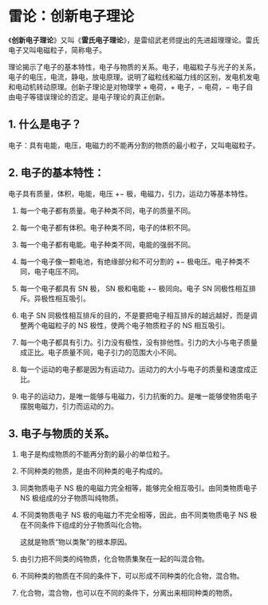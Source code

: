 # 雷论：创新电子理论

《**创新电子理论**》又叫《**雷氏电子理论**》，是雷绍武老师提出的先进超理理论。雷氏电子又叫电磁粒子，简称电子。

理论揭示了电子的基本特性，电子与物质的关系。电子，电磁粒子与光子的关系，电子的电压，电流，静电，放电原理。说明了磁粒线和磁力线的区别，发电机发电和电动机转动原理。创新子理论是对物理学 $+$ 电荷，$+$ 电子，$-$ 电荷，$-$ 电子自由电子等错误理论的否定。是电子理论的真正创新。

## 1. 什么是电子？

电子：具有电能，电压，电磁力的不能再分割的物质的最小粒子，又叫电磁粒子。

## 2. 电子的基本特性：

电子具有质量，体积，电能，电压 $+-$ 极，电磁力，引力，运动力等基本特性。

1. 每一个电子都有质量。电子种类不同，电子的质量不同。

2. 每一个电子都有体积。电子种类不同，电子的体积不同。

3. 每一个电子都有电能。电子种类不同，电能的强弱不同。

4. 每一个电子像一颗电池，有绝缘部分和不可分割的 $+-$ 极电压。电子种类不同，电子电压不同。

5. 每一个电子都具有 SN 极， SN 极和电能 $+-$ 极同向。电子 SN 同极性相互排斥。异极性相互吸引。

6. 电子 SN 同极性相互排斥的目的，不是要把电子相互排斥的越远越好，而是调整两个电磁粒子的 NS 极性，使两个电子物质粒子的 NS 相互吸引。

7. 每一个电子都具有引力。引力没有极性，没有排他性。引力的大小与电子质量成正比。电子质量不同，电子引力的范围大小不同。

8. 每一个运动的电子都是因为有运动力。运动力的大小与电子的质量和速度成正比。

9. 电子的运动力，是唯一能够与电磁力，引力抗衡的力。是唯一能够使物质电子摆脱电磁力，引力而运动的力。

## 3. 电子与物质的关系。

1. 电子是构成物质的不能再分割的最小的单位粒子。

2. 不同种类的物质，是由不同种类的电子构成的。

3. 同类物质电子 NS 极的电磁力完全相等，能够完全相互吸引。由同类物质电子 NS 极组成的分子物质叫纯物质。

4. 不同类物质电子 NS 极的电磁力不完全相等，因此，由不同类物质电子 NS 极在不同条件下组成的分子物质叫化合物。

	这就是物质“物以类聚”的根本原因。

5. 由引力把不同类的纯物质，化合物质集聚在一起的叫混合物。

6. 不同种类的物质在不同的条件下，可以形成不同种类的化合物，混合物。

7. 化合物，混合物，也可以在不同的条件下，分离出来相同种类的物质。


